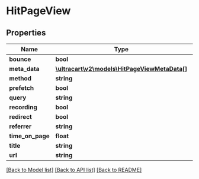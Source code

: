 # HitPageView

## Properties
Name | Type | Description | Notes
------------ | ------------- | ------------- | -------------
**bounce** | **bool** |  | [optional] 
**meta_data** | [**\ultracart\v2\models\HitPageViewMetaData[]**](HitPageViewMetaData.md) |  | [optional] 
**method** | **string** |  | [optional] 
**prefetch** | **bool** |  | [optional] 
**query** | **string** |  | [optional] 
**recording** | **bool** |  | [optional] 
**redirect** | **bool** |  | [optional] 
**referrer** | **string** |  | [optional] 
**time_on_page** | **float** |  | [optional] 
**title** | **string** |  | [optional] 
**url** | **string** |  | [optional] 

[[Back to Model list]](../README.md#documentation-for-models) [[Back to API list]](../README.md#documentation-for-api-endpoints) [[Back to README]](../README.md)


